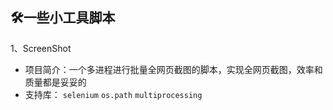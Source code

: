## :hammer_and_wrench:一些小工具脚本
1、ScreenShot
</br>
- 项目简介：一个多进程进行批量全网页截图的脚本，实现全网页截图，效率和质量都是妥妥的
- 支持库：
`selenium`
`os.path`
`multiprocessing`

